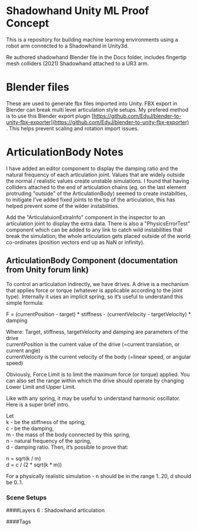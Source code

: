 # Shadowhand Unity ML Proof Concept
This is a repository for building machine learning environments using a robot arm connected to a Shadowhand in Unity3d.

Re authored shadowhand Blender file in the Docs folder, includes fingertip mesh colliders (2021)
Shadowhand attached to a UR3 arm.

# Blender files
These are used to generate fbx files imported into Unity. FBX export in Blender can break multi level articulation style setups. My prefered method is to use this Blender export plugin [https://github.com/EdyJ/blender-to-unity-fbx-exporter](https://github.com/EdyJ/blender-to-unity-fbx-exporter) .
This helps prevent scaling and rotation import issues.


# ArticulationBody Notes

I have added an editor component to display the damping ratio and the natural frequency of each articulation joint. Values that are widely outside the normal / realistic values create unstable simulations. I found that having colliders attached to the end of articulation chains (eg. on the last element protruding "outside" of the ArticulationBody) seemed to create instabilties, to mitigate I've added fixed joints to the tip of the articulation, this has helped prevent some of the wilder instabilities.

Add the "ArticulatuionExtraInfo" component in the inspector to an articulation joint to display the extra data. There is also a "PhysicsErrorTest" component which can be added to any link to catch wild instabilities that break the simulation; the whole articulation gets placed outside of the world co-ordinates (position vectors end up as NaN or infinity).
## ArticulationBody Component (documentation from Unity forum link)
To control an articulation indirectly, we have drives. A drive is a mechanism that applies force or torque (whatever is applicable according to the joint type). Internally it uses an implicit spring, so it’s useful to understand this simple formula:

F = (currentPosition - target) * stiffness - (currentVelocity - targetVelocity) * damping

Where:
Target, stiffness, targetVelocity and damping are parameters of the drive   
currentPosition is the current value of the drive (=current translation, or current angle)  
currentVelocity is the current velocity of the body (=linear speed, or angular speed)  

Obviously, Force Limit is to limit the maximum force (or torque) applied. You can also set the range within which the drive should operate by changing Lower Limit and Upper Limit. 

Like with any spring, it may be useful to understand harmonic oscillator. Here is a super brief intro.

Let   
k - be the stiffness of the spring,  
c - be the damping,  
m - the mass of the body connected by this spring,  
n - natural frequency of the spring,  
d - damping ratio. Then, it’s possible to prove that: 

n = sqrt(k / m)  
d = c / (2 * sqrt(k * m))  


For a physically realistic simulation - n should be in the range 1..20, d should be 0..1. 

### Scene Setups
####Layers
6 : Shadowhand articulation



####Tags